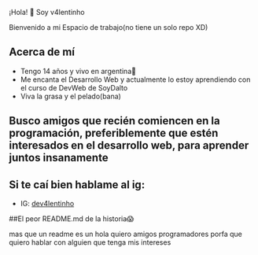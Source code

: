 ¡Hola! 👋 Soy v4lentinho

Bienvenido a mi Espacio de trabajo(no tiene un solo repo XD)

## Acerca de mí

- Tengo 14 años y vivo en argentina🤑
- Me encanta el Desarrollo Web y actualmente lo estoy aprendiendo con el curso de DevWeb de SoyDalto
- Viva la grasa y el pelado(bana)

## Busco amigos que recién comiencen en la programación, preferiblemente que estén interesados en el desarrollo web, para aprender juntos insanamente

## Si te caí bien hablame al ig:
- IG: [dev4lentinho](https://www.instagram.com/dev4lentinho/)

##El peor README.md de la historia😱
<p>mas que un readme es un hola quiero amigos programadores porfa que quiero hablar con alguien que tenga mis intereses</p>
